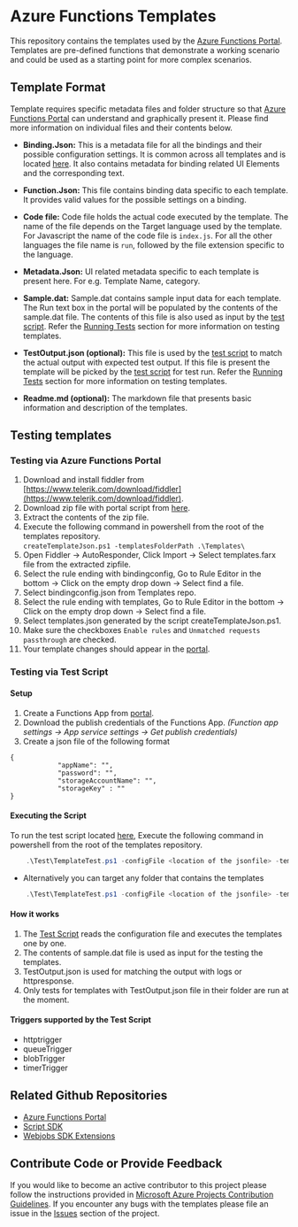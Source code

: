 # Azure Functions Templates
This repository contains the templates used by the [Azure Functions Portal](https://functions.azure.com/signin). Templates are pre-defined functions that demonstrate a working scenario and could be used as a starting point for more complex scenarios.

## Template Format
Template requires specific metadata files and folder structure so that [Azure Functions Portal](https://functions.azure.com/signin) can understand and graphically present it. Please find more information on individual files and their contents below.

- **Binding.Json:** This is a metadata file for all the bindings and their possible configuration settings. It is common across all templates and is located [here](Bindings/bindings.json). It also contains metadata for binding related UI Elements and the corresponding text.

- **Function.Json:** This file contains binding data specific to each template. It provides valid values for the possible settings on a binding.

- **Code file:** Code file holds the actual code executed by the template. The name of the file depends on the Target language used by the template. For Javascript the name of the code file is `index.js`. For all the other languages the file name is `run`, followed by the file extension specific to the language.

- **Metadata.Json:** UI related metadata specific to each template is present here. For e.g. Template Name, category.

- **Sample.dat:** Sample.dat contains sample input data for each template. The Run text box in the portal will be populated by the contents of the sample.dat file. The contents of this file is also used as input by the [test script](Test/TemplateTest.ps1). Refer the [Running Tests](#running-tests) section for more information on testing templates.

- **TestOutput.json (optional):** This file is used by the [test script](Test/TemplateTest.ps1) to match the actual output with expected test output. If this file is present the template will be picked by the [test script](Test/TemplateTest.ps1) for test run. Refer the [Running Tests](#running-tests) section for more information on testing templates.

- **Readme.md (optional):** The markdown file that presents basic information and description of the templates.

## Testing templates

### Testing via Azure Functions Portal
1. Download and install fiddler from [https://www.telerik.com/download/fiddler](https://www.telerik.com/download/fiddler).
2. Download zip file with portal script from [here](http://go.microsoft.com/fwlink/?LinkID=786554&clcid=0x409).
3. Extract the contents of the zip file.
4. Execute the following command in powershell from the root of the templates repository.</br>
`createTemplateJson.ps1 -templatesFolderPath .\Templates\`
5. Open Fiddler -> AutoResponder, Click Import -> Select templates.farx file from the extracted zipfile.
6. Select the rule ending with bindingconfig, Go to Rule Editor in the bottom -> Click on the empty drop down -> Select find a file.
7. Select bindingconfig.json from Templates repo.
8. Select the rule ending with templates, Go to Rule Editor in the bottom -> Click on the empty drop down -> Select find a file.
9. Select templates.json generated by the script createTemplateJson.ps1.
10. Make sure the checkboxes `Enable rules` and `Unmatched requests passthrough` are checked.
11. Your template changes should appear in the [portal](https://functions.azure.com/signin).

### Testing via Test Script

#### Setup
1. Create a Functions App from [portal](https://functions.azure.com/signin).
2. Download the publish credentials of the Functions App. _(Function app settings -> App service settings -> Get publish credentials)_
3. Create a json file of the following format
````
{
            "appName": "",
            "password": "",
            "storageAccountName": "",
            "storageKey" : ""
}
````

#### Executing the Script
To run the test script located [here](test/TemplateTest.ps1), Execute the following command in powershell from the root of the templates repository.

```powershell
    .\Test\TemplateTest.ps1 -configFile <location of the jsonfile> -templatesFolderPath .\Templates\
```
- Alternatively you can target any folder that contains the templates
```powershell
    .\Test\TemplateTest.ps1 -configFile <location of the jsonfile> -templatesFolderPath <Folder with templates>
```
#### How it works
1. The [Test Script](Test/TemplateTest.ps1) reads the configuration file and executes the templates one by one.
2. The contents of sample.dat file is used as input for the testing the templates.
3. TestOutput.json is used for matching the output with logs or httpresponse.
4. Only tests for templates with TestOutput.json file in their folder are run at the moment.

#### Triggers supported by the Test Script
- httptrigger
- queueTrigger
- blobTrigger
- timerTrigger

## Related Github Repositories
- [Azure Functions Portal](https://github.com/projectkudu/AzureFunctionsPortal)
- [Script SDK](https://github.com/Azure/azure-webjobs-sdk-script/)
- [Webjobs SDK Extensions](https://github.com/Azure/azure-webjobs-sdk-extensions)

## Contribute Code or Provide Feedback
If you would like to become an active contributor to this project please follow the instructions provided in [Microsoft Azure Projects Contribution Guidelines](http://azure.github.com/guidelines.html).
If you encounter any bugs with the templates please file an issue in the [Issues](https://github.com/Azure/azure-webjobs-sdk-templates/issues) section of the project.
